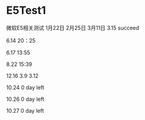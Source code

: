 # E5Test1
微软E5相关测试
1月22日
2月25日
3月11日
3.15
succeed

6.14
20：25

6.17
13:55



8.22
15:39


12.16
3.9
3.12


10.24
0 day left


10.26
0 day left

10.27
0 day left
